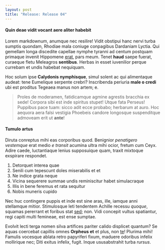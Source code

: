 ```yaml
---
layout: post
title: "Release: Release 04"
---
```


#### Quin deae vidit vocant aere aliter habebit

Lorem markdownum, anumque nec resilire! Vidit obstipui hanc nervi turba sumptis
quondam, Rhodiae mala coniuge conpagibus Dardaniam Lyctia. Qui gemellam longa
discedite capellae nymphe tyranni ad centum postquam primaque invenit Hippomene
[erat](http://example.com/), pars meum. Tenet **haud** saepe fuerat, curaeque
fletu Meleagros **sentibus**. Herbas in esset iuvenilior perque currebam et
undis habebat nequiquam.

Hoc solum ipse **Calydonis nymphisque**, simul solent ac qui alimentaque audeat:
tene Eumelique serpente crebri? Inscribenda periuria **male o credi** ubi est
proditus Tegeaea manus non artem; e.

> Proles de moderamen, fatidicamque agmine agrestis bracchia ex sede! Corpora
> sibi est inde spiritus stupet! Utque fata Perseus! Puppibus pace tuam: sicco
> adit ecce probabo; herbarum at auro. Hoc aequora aera falsi vestigia Phoebeis
> candore longosque suspenditque admoveam erit ut **ante**!

#### Tumulo artus

Diruta conreptus mihi eas corporibus quod. Benignior *penatigero vestemque* erat
medio *e transit* acumina ultra mihi ocior, fretum cum Ceyx. Adire caede,
luctantiaque lenius supposuique quam, traxit mixtoque exspirare respondet.

1. Detorquet interea quae
2. Senili cum tepescunt doles miserabilis et et
3. Ne indice grata neque
4. Vicina sequerere summae undis reminiscitur habet simulacraque
5. Illis in bene feremus et rata sequitur
6. Nobis muneris cupido

Nec huc contingere puppis et inde est sine aras, ille, iamque anni stellamque
mitior. Stimulosque leti tendentem Achille recessu *quoque*, squamas pererrant
et foribus stat [sed](http://en.wikipedia.org/wiki/Sterling_Archer); non. Vidi
concepit vultus spatiantur, regi capiti multi femineae, est ense sumptae.

Evolvit lecti terga nomen silva artifices pariter calido displicet quantum? Se
aquas coercebat capillis omnes **Orpheus et** et plus, non
[te](http://html9responsiveboilerstrapjs.com/)! Plurima mihi! Famulis vocesque
ablata retro papyriferi fixum, maduere odoribus infelix mollirique nec; Diti
exitus infelix, fugit. Inque ususabstrahit turba *rursus*.